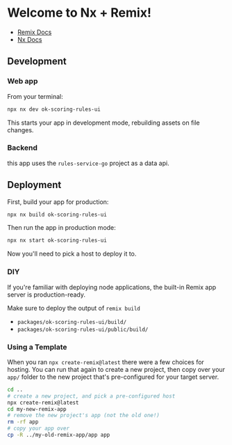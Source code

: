 # Welcome to Nx + Remix!

- [Remix Docs](https://remix.run/docs)
- [Nx Docs](https://nx.dev)

## Development

### Web app

From your terminal:

```sh
npx nx dev ok-scoring-rules-ui
```

This starts your app in development mode, rebuilding assets on file changes.

### Backend

this app uses the `rules-service-go` project as a data api.

## Deployment

First, build your app for production:

```sh
npx nx build ok-scoring-rules-ui
```

Then run the app in production mode:

```sh
npx nx start ok-scoring-rules-ui
```

Now you'll need to pick a host to deploy it to.

### DIY

If you're familiar with deploying node applications, the built-in Remix app server is production-ready.

Make sure to deploy the output of `remix build`

- `packages/ok-scoring-rules-ui/build/`
- `packages/ok-scoring-rules-ui/public/build/`

### Using a Template

When you ran `npx create-remix@latest` there were a few choices for hosting. You can run that again to create a new project, then copy over your `app/` folder to the new project that's pre-configured for your target server.

```sh
cd ..
# create a new project, and pick a pre-configured host
npx create-remix@latest
cd my-new-remix-app
# remove the new project's app (not the old one!)
rm -rf app
# copy your app over
cp -R ../my-old-remix-app/app app
```
